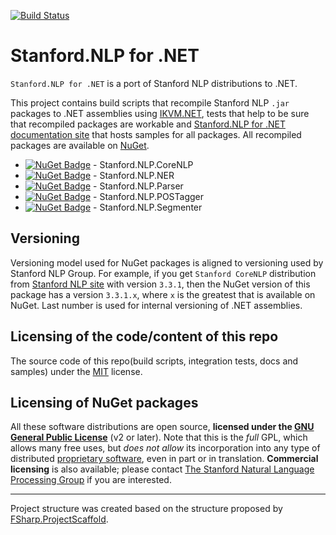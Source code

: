 [![Build Status](https://github.com/sergey-tihon/Stanford.NLP.NET/workflows/Build%20and%20Test/badge.svg?branch=master)](https://github.com/fsprojects/SwaggerProvider/actions?query=branch%3Amaster)

Stanford.NLP for .NET
=====================

`Stanford.NLP for .NET` is a port of Stanford NLP distributions to .NET.

This project contains build scripts that recompile Stanford NLP `.jar` packages to .NET assemblies using [IKVM.NET](http://www.ikvm.net/), tests that help to be sure that recompiled packages are workable and [Stanford.NLP for .NET documentation site](http://sergey-tihon.github.io/Stanford.NLP.NET/) that hosts samples for all packages. All recompiled packages are available on [NuGet](https://www.nuget.org/packages?q=Stanford.NLP).

- [![NuGet Badge](https://buildstats.info/nuget/Stanford.NLP.CoreNLP)](https://www.nuget.org/packages/Stanford.NLP.CoreNLP/) - Stanford.NLP.CoreNLP
- [![NuGet Badge](https://buildstats.info/nuget/Stanford.NLP.NER)](https://www.nuget.org/packages/Stanford.NLP.NER/) - Stanford.NLP.NER
- [![NuGet Badge](https://buildstats.info/nuget/Stanford.NLP.Parser)](https://www.nuget.org/packages/Stanford.NLP.Parser/) - Stanford.NLP.Parser
- [![NuGet Badge](https://buildstats.info/nuget/Stanford.NLP.POSTagger)](https://www.nuget.org/packages/Stanford.NLP.POSTagger/) - Stanford.NLP.POSTagger
- [![NuGet Badge](https://buildstats.info/nuget/Stanford.NLP.Segmenter)](https://www.nuget.org/packages/Stanford.NLP.Segmenter/) - Stanford.NLP.Segmenter


Versioning
----------

Versioning model used for NuGet packages is aligned to versioning used by Stanford NLP Group. 
For example, if you get `Stanford CoreNLP` distribution from [Stanford NLP site](http://www-nlp.stanford.edu/software/index.shtml) with version `3.3.1`, then the NuGet version of this package has a version `3.3.1.x`, where `x` is the greatest that is available on NuGet. Last number is used for internal versioning of .NET assemblies.

Licensing of the code/content of this repo
---------------------------
The source code of this repo(build scripts, integration tests, docs and samples) under the [MIT](LICENSE) license.

Licensing of NuGet packages
---------------------------
All these software distributions are open source, **licensed under the [GNU General Public License](http://www.gnu.org/licenses/gpl-2.0.html)** (v2 or later). Note that this is the *full* GPL, which allows many free uses, but *does not allow* its incorporation into any type of distributed [proprietary software](http://www.gnu.org/licenses/gpl-faq.html#GPLInProprietarySystem), even in part or in translation. **Commercial licensing** is also available; please contact [The Stanford Natural Language Processing Group](http://www-nlp.stanford.edu/) if you are interested. 

---

Project structure was created based on the structure proposed by [FSharp.ProjectScaffold](https://github.com/fsprojects/FSharp.ProjectScaffold).
